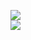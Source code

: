 [![](https://img.shields.io/badge/Made%20With-Github%20Spray-lightgrey.svg?style=for-the-badge&logo=github)](https://github.com/Annihil/github-spray#28055)  
[![](https://i.imgur.com/2DrTn0Z.gif)](https://github.com/Annihil/github-spray)